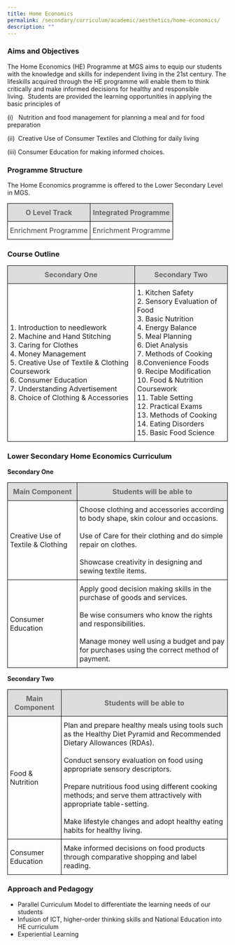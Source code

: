 ```yaml
---
title: Home Economics
permalink: /secondary/curriculum/academic/aesthetics/home-economics/
description: ""
---
```




### Aims and Objectives

The Home Economics (HE) Programme at MGS aims to equip our students with the knowledge and skills for independent living in the 21st century. The lifeskills acquired through the HE programme will enable them to think critically and make informed decisions for healthy and responsible living.  Students are provided the learning opportunities in applying the basic principles of

(i)   Nutrition and food management for planning a meal and for food preparation

(ii)  Creative Use of Consumer Textiles and Clothing for daily living

(iii) Consumer Education for making informed choices.

### Programme Structure

The Home Economics programme is offered to the Lower Secondary Level in MGS.

<style type="text/css">
.tg {
    border-collapse: collapse;
    border-spacing: 0;
}
.tg td {
    border-color: black;
    border-style: solid;
    border-width: 1px;
    overflow: hidden;
    padding: 10px 5px;
    word-break: normal;
}
.tg th {
    border-color: black;
    border-style: solid;
    border-width: 1px;
    font-weight: normal;
    overflow: hidden;
    padding: 10px 5px;
    word-break: normal;
}
.tg .tg-5hwe {
    color: #3D3D3D;
    text-align: center;
    vertical-align: middle
}
.tg .tg-feqv {
    background-color: #DDD;
    color: #666;
    font-weight: bold;
    text-align: center;
    vertical-align: middle
}
.tg .tg-iuf2 {
    color: #3D3D3D;
    text-align: center;
    vertical-align: top
}
</style>
<table class="tg">
  <thead>
    <tr>
      <th class="tg-feqv"><span style="color:#666;background-color:#DDD">O Level Track</span></th>
      <th class="tg-feqv"><span style="color:#666;background-color:#DDD">Integrated Programme</span></th>
    </tr>
  </thead>
  <tbody>
    <tr>
      <td class="tg-iuf2">Enrichment  Programme</td>
      <td class="tg-5hwe">Enrichment Programme</td>
    </tr>
  </tbody>
</table>


### Course Outline

<table class="tg">
  <thead>
    <tr>
      <th class="tg-feqv"><span style="color:#666;background-color:#DDD">Secondary One</span></th>
      <th class="tg-feqv"><span style="color:#666;background-color:#DDD">Secondary Two</span></th>
    </tr>
  </thead>
  <tbody>
    <tr>
      <td class="tg-uwnk">1. Introduction to needlework <br>
        2. Machine and Hand Stitching <br>
        3. Caring for Clothes <br>
        4. Money Management <br>
        5. Creative Use of Textile &amp; Clothing Coursework <br>
        6. Consumer Education <br>
        7. Understanding Advertisement <br>
        8. Choice of Clothing &amp; Accessories </td>
      <td class="tg-uwnk">1. Kitchen Safety<br>
        2. Sensory Evaluation of Food<br>
        3. Basic Nutrition<br>
        4. Energy Balance<br>
        5. Meal Planning<br>
        6. Diet Analysis<br>
        7. Methods of Cooking<br>
        8.Convenience Foods<br>
        9. Recipe Modification<br>
        10. Food &amp; Nutrition Coursework<br>
        11. Table Setting<br>
        12. Practical Exams<br>
        13. Methods of Cooking<br>
        14. Eating Disorders<br>
        15. Basic Food Science</td>
    </tr>
  </tbody>
</table>

### Lower Secondary Home Economics Curriculum

**Secondary One**

<table class="tg">
  <thead>
    <tr>
      <th class="tg-feqv"><span style="color:#666;background-color:#DDD">Main Component</span></th>
      <th class="tg-feqv"><span style="color:#666;background-color:#DDD">Students will be able to</span></th>
    </tr>
  </thead>
  <tbody>
    <tr>
      <td class="tg-lc1c">Creative Use of Textile &amp; Clothing</td>
      <td class="tg-uwnk">Choose clothing and accessories according to body shape, skin colour and occasions.<br>
        <br>
        Use of Care for their clothing and do simple repair on clothes.<br>
        <br>
        Showcase creativity in designing and sewing textile items.</td>
    </tr>
    <tr>
      <td class="tg-lc1c">Consumer Education</td>
      <td class="tg-uwnk">Apply good decision making skills in the purchase of goods and services.<br>
        <br>
        Be wise consumers who know the rights and responsibilities.<br>
        <br>
        Manage money well using a budget and pay for purchases using the correct method of payment.</td>
    </tr>
  </tbody>
</table>

**Secondary Two**

<table class="tg">
  <thead>
    <tr>
      <th class="tg-feqv"><span style="color:#666;background-color:#DDD">Main Component</span></th>
      <th class="tg-feqv"><span style="color:#666;background-color:#DDD">Students will be able to</span></th>
    </tr>
  </thead>
  <tbody>
    <tr>
      <td class="tg-lc1c">Food &amp; Nutrition</td>
      <td class="tg-uwnk">Plan and prepare healthy meals using tools such as the Healthy Diet Pyramid and Recommended Dietary Allowances (RDAs).<br>
        <br>
        Conduct sensory evaluation on food using appropriate sensory descriptors.<br>
        <br>
        Prepare nutritious food using different cooking methods; and serve them attractively with appropriate table-setting.<br>
        <br>
        Make lifestyle changes and adopt healthy eating habits for healthy living.</td>
    </tr>
    <tr>
      <td class="tg-lc1c">Consumer Education</td>
      <td class="tg-uwnk">Make informed decisions on food products through comparative shopping and label reading.</td>
    </tr>
  </tbody>
</table>

### Approach and Pedagogy

*   Parallel Curriculum Model to differentiate the learning needs of our students
*   Infusion of ICT, higher-order thinking skills and National Education into HE curriculum
*   Experiential Learning